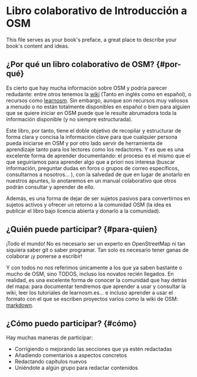 # Libro colaborativo de Introducción a OSM

This file serves as your book's preface, a great place to describe your book's content and ideas.

<!-- toc -->

## ¿Por qué un libro colaborativo de OSM? {#por-qué}

Es cierto que hay mucha información sobre OSM y podría parecer redudante: entre otros tenemos la [wiki](http://wiki.openstreetmap.org) \(Tanto en inglés como en español\), o recursos como [learnosm](http://learnosm.org). Sin embargo, aunque son recursos muy valiosos a menudo o no están totalmente disponibles en español o bien para alguien que se quiere iniciar en OSM puede que le resulte abrumadora toda la información disponible \(y no siempre estructurada\).

Este libro, por tanto, tiene el doble objetivo de recopilar y estructurar de forma clara y concisa la información clave para que cualquier persona pueda iniciarse en OSM y por otro lado servir de herramienta de aprendizaje tanto para los lectores como los redactores. Y es que es una excelente forma de aprender documentando: el proceso es el mismo que el que seguiríamos para aprender algo que a priori nos interesa \(buscar  información, preguntar dudas en foros o grupos de correo específicos, consultarnos a nosotros... \), con la salvedad de que en lugar de anotarlo en nuestros apuntes, lo anotaremos en un manual colaborativo que otros podrán consultar y aprender de ello.

Además, es una forma de dejar de ser sujetos pasivos para convertirnos en sujetos activos y ofrecer un retorno a la comunidad OSM \(la idea es publicar el libro bajo licencia abierta y donarlo a la comunidad\).

## ¿Quién puede participar? {#para-quien}

¡Todo el mundo! No es necesario ser un experto en OpenStreetMap ni tan siquiera saber git o saber programar. Tan solo es necesario tener ganas de colaborar ¡y ponerse a escribir!

Y con todos no nos referimos únicamente a los que ya saben bastante o mucho de OSM, sino TODOS, incluso los novatos recién llegados. En realidad, es una excelente forma de conocer la comunidad que hay detrás del mapa: para documentar tendremos que aprender a usar y consultar la wiki, leer los tutoriales de learnosm.es... e incluso aprender a usar el formato con el que se escriben proyectos varios como la wiki de OSM: [markdown](https://es.wikipedia.org/wiki/Markdown).

## ¿Cómo puedo participar? {#cómo}

Hay muchas maneras de participar:

* Corrigiendo o mejorando las secciones que ya estén redactadas
* Añadiendo comentarios a aspectos concretos
* Redactando capítulos nuevos
* Uniéndote a algún grupo para redactar contenidos



